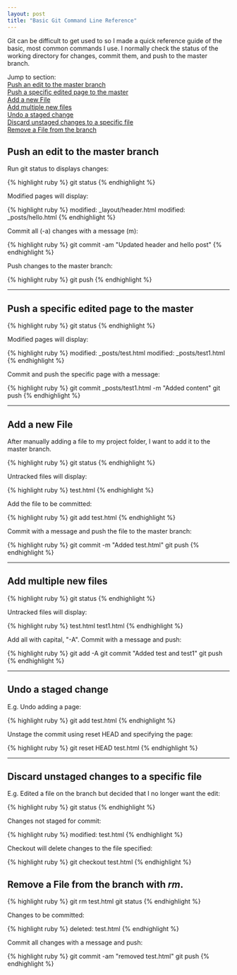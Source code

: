 ```yaml
---
layout: post
title: "Basic Git Command Line Reference"
---
```


<p>Git can be difficult to get used to so I made a quick reference guide of the basic, most common commands I use. I normally check the status of the working directory for changes, commit them, and push to the master branch.</p>

Jump to section:<br>
<a href="#edit">Push an edit to the master branch</a><br>
<a href="#one">Push a specific edited page to the master</a><br>
<a href="#new">Add a new File</a><br>
<a href="#multiple">Add multiple new files</a><br>
<a href="#undo">Undo a staged change</a><br>
<a href="#discard">Discard unstaged changes to a specific file</a><br>
<a href="#remove">Remove a File from the branch</a>

<h2 id="edit">Push an edit to the master branch</h2>

<p>Run git status to displays changes:</p>

{% highlight ruby %}
git status
{% endhighlight %}

<p>Modified pages will display:</p>

{% highlight ruby %}
modified: _layout/header.html
modified: _posts/hello.html
{% endhighlight %}

<p>Commit all (-a) changes with a message (m):</p>

{% highlight ruby %}
git commit -am "Updated header and hello post"
{% endhighlight %}

<p>Push changes to the master branch:</p>

{% highlight ruby %}
git push
{% endhighlight %}

<hr />

<h2 id="one">Push a specific edited page to the master</h2>

{% highlight ruby %}
git status
{% endhighlight %}

<p>Modified pages will display:</p>

{% highlight ruby %}
modified: _posts/test.html
modified: _posts/test1.html
{% endhighlight %}

<p>Commit and push the specific page with a message:</p>

{% highlight ruby %}
git commit _posts/test1.html -m "Added content"
git push
{% endhighlight %}

<hr />

<h2 id="new">Add a new File</h2>

<p>After manually adding a file to my project folder, I want to add it to the master branch.</p>

{% highlight ruby %}
git status
{% endhighlight %}

<p>Untracked files will display:</p>

{% highlight ruby %}
test.html
{% endhighlight %}

<p>Add the file to be committed:</p>

{% highlight ruby %}
git add test.html
{% endhighlight %}

<p>Commit with a message and push the file to the master branch:</p>

<div class="codehilite">
{% highlight ruby %}
git commit -m "Added test.html"
git push
{% endhighlight %}
</div>

<hr />

<h2 id="multiple">Add multiple new files</h2>

{% highlight ruby %}
git status
{% endhighlight %}

<p>Untracked files will display:</p>

{% highlight ruby %}
test.html
test1.html
{% endhighlight %}

<p>Add all with capital, "-A". Commit with a message and push:</p>

{% highlight ruby %}
git add -A
git commit "Added test and test1"
git push
{% endhighlight %}

<hr />

<h2 id="undo">Undo a staged change</h2>

<p>E.g. Undo adding a page:</p>

{% highlight ruby %}
git add test.html
{% endhighlight %}

<p>Unstage the commit using reset HEAD and specifying the page:</p>

{% highlight ruby %}
git reset HEAD test.html
{% endhighlight %}

<hr />

<h2 id="discard">Discard unstaged changes to a specific file</h2>

<p>E.g. Edited a file on the branch but decided that I no longer want the edit:</p>

{% highlight ruby %}
git status
{% endhighlight %}

<p>Changes not staged for commit:</p>

{% highlight ruby %}
modified: test.html
{% endhighlight %}

<p>Checkout will delete changes to the file specified:</p>

{% highlight ruby %}
git checkout test.html
{% endhighlight %}

<h2 id="remove">Remove a File from the branch with <em>rm</em>.</h2>

{% highlight ruby %}
git rm test.html
git status
{% endhighlight %}

<p>Changes to be committed:</p>

{% highlight ruby %}
deleted: test.html
{% endhighlight %}

<p>Commit all changes with a message and push:</p>

{% highlight ruby %}
git commit -am "removed test.html"
git push
{% endhighlight %}